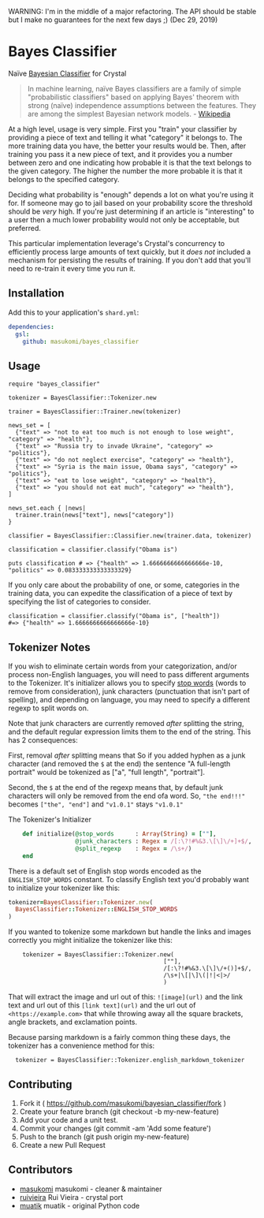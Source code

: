 WARNING: I'm in the middle of a major refactoring. The API should be stable but I make no guarantees for the next few days ;) (Dec 29, 2019)

# Bayes Classifier

Naïve [Bayesian Classifier](https://en.wikipedia.org/wiki/Naive_Bayes_classifier) for Crystal

> In machine learning, naïve Bayes classifiers are a family of simple "probabilistic classifiers" based on applying Bayes' theorem with strong (naïve) independence assumptions between the features. They are among the simplest Bayesian network models. - [Wikipedia](https://en.wikipedia.org/wiki/Naive_Bayes_classifier)

At a high level, usage is very simple. First you "train" your classifier by providing a piece of text and telling it what "category" it belongs to. The more training data you have, the better your results would be. Then, after training you pass it a new piece of text, and it provides you a number between zero and one indicating how probable it is that the text belongs to the given category. The higher the number the more probable it is that it belongs to the specified category. 

Deciding what probability is "enough" depends a lot on what you're using it for. If someone may go to jail based on your probability score the threshold should be _very_ high. If you're just determining if an article is "interesting" to a user then a much lower probability would not only be acceptable, but preferred. 


This particular implementation leverage's Crystal's concurrency to efficiently process large amounts of text quickly, but it _does not_ included a mechanism for persisting the results of training. If you don't add that you'll need to re-train it every time you run it. 

## Installation


Add this to your application's `shard.yml`:

```yaml
dependencies:
  gsl:
    github: masukomi/bayes_classifier
```


## Usage


```crystal
require "bayes_classifier"

tokenizer = BayesClassifier::Tokenizer.new

trainer = BayesClassifier::Trainer.new(tokenizer)

news_set = [
  {"text" => "not to eat too much is not enough to lose weight", "category" => "health"},
  {"text" => "Russia try to invade Ukraine", "category" => "politics"},
  {"text" => "do not neglect exercise", "category" => "health"},
  {"text" => "Syria is the main issue, Obama says", "category" => "politics"},
  {"text" => "eat to lose weight", "category" => "health"},
  {"text" => "you should not eat much", "category" => "health"},
]

news_set.each { |news|
  trainer.train(news["text"], news["category"])
}

classifier = BayesClassifier::Classifier.new(trainer.data, tokenizer)

classification = classifier.classify("Obama is")

puts classification # => {"health" => 1.6666666666666666e-10, "politics" => 0.083333333333333329}
```

If you only care about the probability of one, or some, categories in the training data, you can expedite the classification of a piece of text by specifying the list of categories to consider.

```
classification = classifier.classify("Obama is", ["health"])
#=> {"health" => 1.6666666666666666e-10}
```

## Tokenizer Notes
If you wish to eliminate certain words from your categorization, and/or process non-English languages, you will need to pass different arguments to the Tokenizer. It's initializer allows you to specify [stop words](https://en.wikipedia.org/wiki/Stop_words) (words to remove from consideration), junk characters (punctuation that isn't part of spelling), and depending on language, you may need to specify a different regexp to split words on. 

Note that junk characters are currently removed _after_ splitting the string, and the default regular expression limits them to the end of the string. This has 2 consequences:

First, removal _after_ splitting means that So if you added hyphen as a junk character (and removed the `$` at the end) the sentence "A full-length portrait" would be tokenized as ["a", "full length", "portrait"].

Second, the `$` at the end of the regexp means that, by default junk characters will only be removed from the end ofa word. So, `"the end!!!"` becomes `["the", "end"]` and `"v1.0.1"` stays `"v1.0.1"`

The Tokenizer's Initializer
```ruby
    def initialize(@stop_words      : Array(String) = [""],
                   @junk_characters : Regex = /[:\?!#%&3.\[\]\/+]+$/,
                   @split_regexp    : Regex = /\s+/)
    end
```

There is a default set of English stop words encoded as the `ENGLISH_STOP_WORDS` constant. To classify English text you'd probably want to initialize your tokenizer like this:

```ruby
tokenizer=BayesClassifier::Tokenizer.new(
  BayesClassifier::Tokenizer::ENGLISH_STOP_WORDS
)
```

If you wanted to tokenize some markdown but handle the links and images correctly you might initialize the tokenizer like this:

```
    tokenizer = BayesClassifier::Tokenizer.new(
                                            [""],
                                            /[:\?!#%&3.\[\]\/+()]+$/,
                                            /\s+|\[|\]\(|!|<|>/ 
                                            )
```

That will extract the image and url out of this: `![image](url)` 
and the link text and url out of this `[link text](url)` and
the url out of `<https://example.com>` that while throwing away
all the square brackets, angle brackets, and exclamation points.

Because parsing markdown is a fairly common thing these days, the tokenizer has a convenience method for this:

```
  tokenizer = BayesClassifier::Tokenizer.english_markdown_tokenizer
```

## Contributing

1. Fork it ( <https://github.com/masukomi/bayesian_classifier/fork> )
2. Create your feature branch (git checkout -b my-new-feature)
3. Add your code and a unit test.
3. Commit your changes (git commit -am 'Add some feature')
4. Push to the branch (git push origin my-new-feature)
5. Create a new Pull Request

## Contributors

- [masukomi](https://github.com/masukomi) masukomi - cleaner & maintainer
- [ruivieira](https://github.com/ruivieira) Rui Vieira - crystal port
- [muatik](https://github.com/muatik) muatik - original Python code
